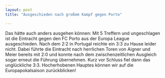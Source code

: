 ```yaml
---
layout: post
title: "Ausgeschieden nach großem Kampf gegen Porto"

---
```


Das hätte auch anders ausgehen können: Mit 5 Treffern und ungeschlagen ist die Eintracht gegen den FC Porto aus der Europa League ausgeschieden. Nach dem 2:2 in Portugal reichte ein 3:3 zu Hause leider nicht. Dabei führte die Eintracht nach herrlichen Toren von Aigner und Meier bereits mit 2:0 und konnte nach dem zwischenzeitlichen Ausgleich sogar erneut die Führung übernehmen. Kurz vor Schluss fiel dann das unglückliche 3:3. Hocherhobenen Hauptes können wir auf die Europapokalsaison zurückblicken!


